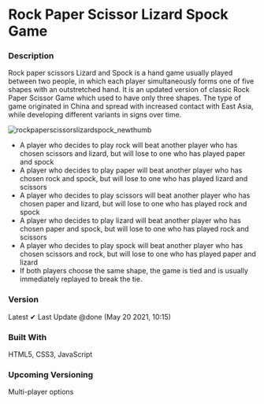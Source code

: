 # Rock Paper Scissor Lizard Spock Game

### Description
Rock paper scissors Lizard and Spock is a hand game usually played between two people, in which each player simultaneously forms one of five shapes with an outstretched hand. It is an updated version of classic Rock Paper Scissor Game which used to have only three shapes. The type of game originated in China and spread with increased contact with East Asia, while developing different variants in signs over time.</br>

![rockpaperscissorslizardspock_newthumb](https://user-images.githubusercontent.com/26957756/119156774-2ed9dd00-ba72-11eb-821f-3ea1ad1aef33.png)


<ul>
<li> A player who decides to play rock will beat another player who has chosen scissors and  lizard, but will lose to one who has played paper and spock</li>
<li> A player who decides to play paper will beat another player who has chosen rock and spock, but will lose to one who has played lizard and scissors</li>
<li> A player who decides to play scissors will beat another player who has chosen paper and lizard, but will lose to one who has played rock and spock</li>
<li> A player who decides to play lizard will beat another player who has chosen paper and spock, but will lose to one who has played rock and scissors</li>
<li> A player who decides to play spock will beat another player who has chosen scissors and rock, but will lose to one who has played paper and lizard</li>
<li> If both players choose the same shape, the game is tied and is usually immediately replayed to break the tie. </li>
</ul>

### Version
Latest ✔ Last Update @done (May 20 2021, 10:15)

### Built With
HTML5, CSS3, JavaScript

### Upcoming Versioning
Multi-player options
